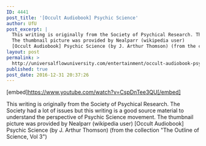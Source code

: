 ```yaml
---
ID: 4441
post_title: '[Occult Audiobook] Psychic Science'
author: UfU
post_excerpt: |
  This writing is originally from the Society of Psychical Research. The Society had a lot of issues but this writing is a good source material to understand the perspective of Psychic Science movement.
  The thumbnail picture was provided by Nealparr (wikipedia user)
  [Occult Audiobook] Psychic Science (by J. Arthur Thomson) (from the collection "The Outline of Science, Vol 3")
layout: post
permalink: >
  http://universalflowuniversity.com/entertainment/occult-audiobook-psychic-science/
published: true
post_date: 2016-12-31 20:37:26
---
```

[embed]https://www.youtube.com/watch?v=CspDnTee3QU[/embed]<br>
<p>This writing is originally from the Society of Psychical Research. The Society had a lot of issues but this writing is a good source material to understand the perspective of Psychic Science movement. 
The thumbnail picture was provided by Nealparr (wikipedia user)
[Occult Audiobook] Psychic Science (by J. Arthur Thomson) (from the collection "The Outline of Science, Vol 3")</p>